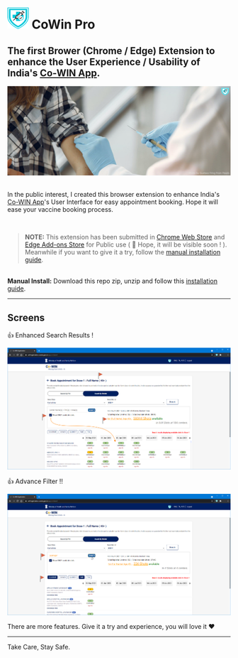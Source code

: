 # ![Logo](extension/icons/icon48.png "Logo") **CoWin Pro**

## The first Brower (Chrome / Edge) Extension to enhance the User Experience / Usability of India's [Co-WIN App](https://selfregistration.cowin.gov.in/appointment).

![Vaccine Drive](assets/Promotion-Large.png "Vaccine Drive")

<br>In the public interest, I created this browser extension to enhance India's [Co-WIN App](https://selfregistration.cowin.gov.in/appointment)'s User Interface for easy appointment booking. Hope it will ease your vaccine booking process.

<br>

>**NOTE:** This extension has been submitted in [Chrome Web Store](https://chrome.google.com/webstore/category/extensions?hl=en-IN) and [Edge Add-ons Store](https://microsoftedge.microsoft.com/addons/Microsoft-Edge-Extensions-Home?hl=en-IN) for Public use ( 🤞 Hope, it will be visible soon ! ). Meanwhile if you want to give it a try, follow the [manual installation guide](README-CoWinPro-Chrome+Edge-Extension-ManualInstall-Guide.pdf).


<br>**Manual Install:** Download this repo zip, unzip and follow this [installation guide](README-CoWinPro-Chrome+Edge-Extension-ManualInstall-Guide.pdf).
<br>

---

## Screens
👍 Enhanced Search Results !<br>

![Enhanced Search Results!](assets/10-EnhancedSearchResults.png "Enhanced Search Results!")

👍 Advance Filter !!<br>

![Advance Filters!!](assets/11-AdvanceFilter.png "Advance Filters!!")

There are more features. Give it a try and experience, you will love it ♥

---

Take Care, Stay Safe.